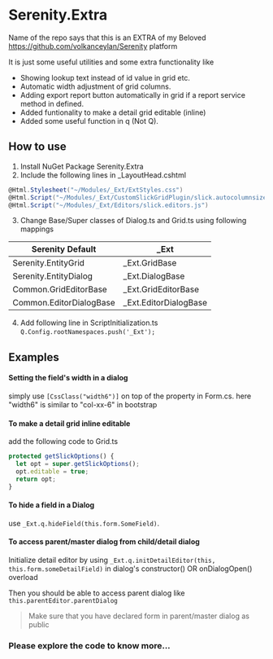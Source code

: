 # Serenity.Extra

Name of the repo says that this is an EXTRA of my Beloved https://github.com/volkanceylan/Serenity platform

It is just some useful utilities and some extra functionality like 
- Showing lookup text instead of id value in grid etc.
- Automatic width adjustment of grid columns.
- Adding export report button automatically in grid if a report service method in defined.
- Added funtionality to make a detail grid editable (inline)
- Added some useful function in q (Not Q).

## How to use
1. Install NuGet Package Serenity.Extra
2. Include the following lines in _LayoutHead.cshtml
```C#
@Html.Stylesheet("~/Modules/_Ext/ExtStyles.css")
@Html.Script("~/Modules/_Ext/CustomSlickGridPlugin/slick.autocolumnsize.js")
@Html.Script("~/Modules/_Ext/Editors/slick.editors.js") 
```
3. Change Base/Super classes of Dialog.ts and Grid.ts using following mappings

Serenity Default  |  _Ext
------------ | -------------
Serenity.EntityGrid | _Ext.GridBase
Serenity.EntityDialog | _Ext.DialogBase
Common.GridEditorBase | _Ext.GridEditorBase
Common.EditorDialogBase | _Ext.EditorDialogBase
   
4. Add following line in ScriptInitialization.ts
```Q.Config.rootNamespaces.push('_Ext');```

## Examples
  #### Setting the field's width in a dialog
  
  simply use `[CssClass("width6")]` on top of the property in Form.cs.
  here "width6" is similar to "col-xx-6" in bootstrap

  #### To make a detail grid inline editable 
  add the following code to Grid.ts
  ```TypeScript
protected getSlickOptions() {
    let opt = super.getSlickOptions();
    opt.editable = true;
    return opt;
}
```
 #### To hide a field in a Dialog 
   use `_Ext.q.hideField(this.form.SomeField)`.
 #### To access parent/master dialog from child/detail dialog
   Initialize detail editor by using `_Ext.q.initDetailEditor(this, this.form.someDetailField)` in dialog's constructor() OR onDialogOpen() overload 
   
   Then you should be able to access parent dialog like `this.parentEditor.parentDialog`
   > Make sure that you have declared form in parent/master dialog as public
 
 ### Please explore the code to know more...
